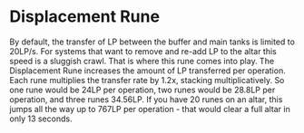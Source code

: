 # Displacement Rune

By default, the transfer of LP between the buffer and main tanks is limited to 20LP/s. For systems that want to remove and re-add LP to the altar this speed is a sluggish crawl. That is where this rune comes into play.
The Displacement Rune increases the amount of LP transferred per operation. Each rune multiplies the transfer rate by 1.2x, stacking multiplicatively. So one rune would be 24LP per operation, two runes would be 28.8LP per operation, and three runes 34.56LP. If you have 20 runes on an altar, this jumps all the way up to 767LP per operation - that would clear a full altar in only 13 seconds.
